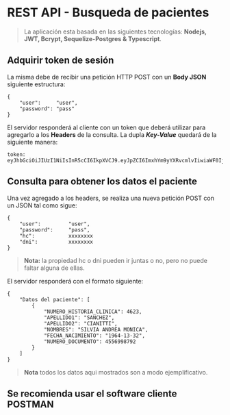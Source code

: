 
# REST API - Busqueda de pacientes 
> La aplicación esta basada en las siguientes tecnologías: **Nodejs, JWT, Bcrypt, Sequelize-Postgres & Typescript**. 
## Adquirir token de sesión
La misma debe de recibir una petición HTTP POST con un **Body JSON** siguiente estructura:

    {
        "user":     "user",
        "password": "pass"            
    }

El servidor responderá al cliente con un token que deberá utilizar para agregarlo a los **Headers** de la consulta. La dupla ***Key-Value*** quedará de la siguiente manera:
    
    token: eyJhbGciOiJIUzI1NiIsInR5cCI6IkpXVCJ9.eyJpZCI6ImxhYm9yYXRvcmlvIiwiaWF0IjoxNjY3NTgyNjQ4LCJleHAiOjE2Njc1ODMwODh9.NbVTIY4uaYBEWZn4g9G2zQxH6gn1K47iZK3z7UiJ52E

## Consulta para obtener los datos el paciente
Una vez agregado a los headers, se realiza una nueva petición POST con un JSON tal como sigue:

    {
        "user":         "user",
        "password":     "pass",    
        "hc":           xxxxxxxx
        "dni":          xxxxxxxx
    }   
> **Nota:** la propiedad hc o dni pueden ir juntas o no, pero no puede faltar alguna de ellas.

El servidor responderá con el formato siguiente:

    {
        "Datos del paciente": [
            {
                "NUMERO_HISTORIA_CLINICA": 4623,
                "APELLIDO1": "SANCHEZ",
                "APELLIDO2": "CIANITTI",
                "NOMBRES": "SILVIA ANDREA MONICA",
                "FECHA_NACIMIENTO": "1964-13-32",
                "NUMERO_DOCUMENTO": 4556998792
            }
        ]
    }

> **Nota** todos los datos aqui mostrados son a modo ejemplificativo.
## **Se recomienda usar el software cliente POSTMAN**